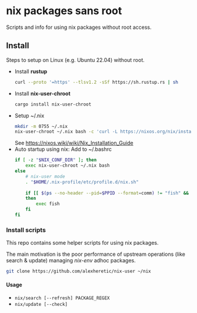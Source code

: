 # nix packages sans root
Scripts and info for using nix packages without root access.

## Install
Steps to setup on Linux (e.g. Ubuntu 22.04) without root.

* Install **rustup**
    ```sh
    curl --proto '=https' --tlsv1.2 -sSf https://sh.rustup.rs | sh
    ```
* Install **nix-user-chroot**
    ```sh
    cargo install nix-user-chroot
    ```
* Setup ~/.nix
    ```sh
    mkdir -m 0755 ~/.nix
    nix-user-chroot ~/.nix bash -c 'curl -L https://nixos.org/nix/install | sh'
    ```
    See https://nixos.wiki/wiki/Nix_Installation_Guide
* Auto startup using nix: Add to ~/.bashrc
    ```sh
    if [ -z "$NIX_CONF_DIR" ]; then
        exec nix-user-chroot ~/.nix bash
    else
        # nix-user mode
        . "$HOME/.nix-profile/etc/profile.d/nix.sh"
        
        if [[ $(ps --no-header --pid=$PPID --format=comm) != "fish" && -z $BASH_EXECUTION_STRING ]] && type -P fish2 >/dev/null
        then
            exec fish
        fi
    fi
    ```

### Install scripts
This repo contains some helper scripts for using nix packages.

The main motivation is the poor performance of upstream operations (like search & update) managing _nix-env_ adhoc packages.

```sh
git clone https://github.com/alexheretic/nix-user ~/nix
```

#### Usage
* `nix/search [--refresh] PACKAGE_REGEX`
* `nix/update [--check]`
